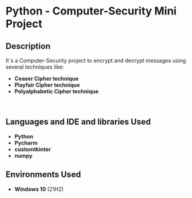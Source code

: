 <h1>Python - Computer-Security Mini Project</h1>


<h2>Description</h2>
It`s a Computer-Security project to encrypt and decrypt messages using several techniques like:

- <b>Ceaser Cipher technique</b>
- <b>Playfair Cipher technique</b>
- <b>Polyalphabetic Cipher technique</b>
<br />

<h2>Languages and IDE and libraries Used</h2>

- <b>Python</b>
- <b>Pycharm</b>
- <b>customtkinter</b>
- <b>numpy</b>

<h2>Environments Used </h2>

- <b>Windows 10</b> (21H2)

